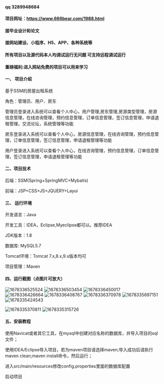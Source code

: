 
#### qq 3289948684
#### 项目网址：https://www.666bear.com/1988.html
#### 接毕业设计和论文
#### 接网站建设、小程序、H5、APP、各种系统等
#### 所有项目以及源代码本人均调试运行无问题 可支持远程调试运行

#### 重磅福利:进入网站免费的项目可以用来学习
#### 一、 项目介绍

基于SSM的房屋出租系统

角色：管理员、用户、房东

管理员登录进入系统可以查看个人中心，用户管理,房东管理,房源类型管理，房源信息管理，在线咨询管理，预约信息管理，订单信息管理，签订信息管理，申请退租管理，交流论坛，系统管理等功能

房东登录进入系统可以查看个人中心，房源信息管理，在线咨询管理，预约信息管理，订单信息管理，签订信息管理，申请退租管理等功能

用户登录进入系统可以查看个人中心，在线咨询管理，预约信息管理，订单信息管理，签订信息管理，申请退租管理等功能

#### 二、项目技术
后端：SSM(Spring+SpringMVC+Mybatis)

前端：JSP+CSS+JS+JQUERY+Layui
#### 三、 运行环境
开发语言：Java

开发工具：IDEA，Eclipse,Myeclipse都可以。推荐IDEA

JDK版本：1.8

数据库: MySQL5.7

Tomcat环境：Tomcat 7.x,8.x,9.x版本均可

项目管理：Maven

#### 四、运行截图（点图片可放大）
![1678336525524](https://github.com/666bears/houses/assets/143094776/075bfa74-1272-4d62-8577-fda7a0da04a4)
![1678336503454](https://github.com/666bears/houses/assets/143094776/6af174c5-2356-4787-90be-d59345251332)
![1678336450017](https://github.com/666bears/houses/assets/143094776/9eb524fc-ec7b-4257-867a-a0dacf4436e9)
![1678336426664](https://github.com/666bears/houses/assets/143094776/8bb2816b-9328-482b-82fb-1b61f0ee6523)
![1678336408767](https://github.com/666bears/houses/assets/143094776/d43904ec-e050-4616-aaf4-b9fe14f73b42)
![1678336370978](https://github.com/666bears/houses/assets/143094776/8641618c-6560-4d08-b066-1321d5f13d82)
![1678335697151](https://github.com/666bears/houses/assets/143094776/d3c6d263-f637-41f2-8429-dc200e441601)
![1678335424543](https://github.com/666bears/houses/assets/143094776/1d59c35d-368d-42fa-8115-3065b7b62945)

![1678335370811](https://github.com/666bears/houses/assets/143094776/57c810b0-d309-40fa-a648-9e62a91042f0)
![1678335315726](https://github.com/666bears/houses/assets/143094776/b9646c6d-417d-43a1-81f8-76ac28640197)


#### 五、安装教程
使用Navicat或者其它工具，在mysql中创建对应名称的数据库，并导入项目的sql文件；

使用IDEA/Eclipse导入项目，若为maven项目请选择maven;导入成功后请执行maven clean;maven install命令，然后运行；

进入src/main/resources修改config.properties里面的数据库配置

启动项目




